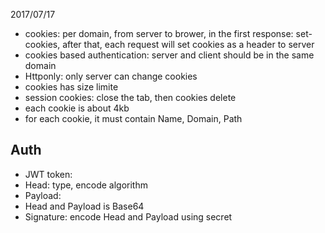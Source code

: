 2017/07/17

*   cookies: per domain, from server to brower, in the first response: set-cookies, after that, each request will set cookies as a header to server
*   cookies based authentication: server and client should be in the same domain
* Httponly: only server can change cookies
* cookies has size limite
* session cookies: close the tab, then cookies delete
* each cookie is about 4kb
* for each cookie, it must contain Name, Domain, Path

## Auth
* JWT token:
* Head: type, encode algorithm
* Payload: 
* Head and Payload is Base64 
* Signature: encode Head and Payload using secret